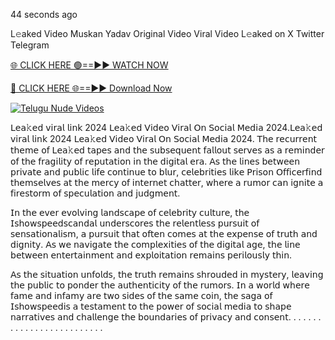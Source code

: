 44 seconds ago

L𝚎aked Video Muskan Yadav Original Video Viral Video L𝚎aked on X Twitter Telegram

[🌐 CLICK HERE 🟢==►► WATCH NOW](https://appbitly.com/TYyWy)

[🔴 CLICK HERE 🌐==►► Download Now](https://appbitly.com/TYyWy)

[![Telugu Nude Videos](https://i.imgur.com/dJHk4Zq.gif)](https://appbitly.com/TYyWy)

𝖫𝖾𝖺𝚔𝖾𝖽 𝗏𝗂𝗋𝖺𝗅 𝗅𝗂𝗇𝗄 2024 𝖫𝖾𝖺𝚔𝖾𝖽 𝖵𝗂𝖽𝖾𝗈 𝖵𝗂𝗋𝖺𝗅 𝖮𝗇 𝖲𝗈𝖼𝗂𝖺𝗅 𝖬𝖾𝖽𝗂𝖺 2024.𝖫𝖾𝖺𝚔𝖾𝖽 𝗏𝗂𝗋𝖺𝗅 𝗅𝗂𝗇𝗄 2024 𝖫𝖾𝖺𝚔𝖾𝖽 𝖵𝗂𝖽𝖾𝗈 𝖵𝗂𝗋𝖺𝗅 𝖮𝗇 𝖲𝗈𝖼𝗂𝖺𝗅 𝖬𝖾𝖽𝗂𝖺 2024. 𝖳𝗁𝖾 𝗋𝖾𝖼𝗎𝗋𝗋𝖾𝗇𝗍 𝗍𝗁𝖾𝗆𝖾 𝗈𝖿 𝖫𝖾𝖺𝚔𝖾𝖽 𝗍𝖺𝗉𝖾𝗌 𝖺𝗇𝖽 𝗍𝗁𝖾 𝗌𝗎𝖻𝗌𝖾𝗊𝗎𝖾𝗇𝗍 𝖿𝖺𝗅𝗅𝗈𝗎𝗍 𝗌𝖾𝗋𝗏𝖾𝗌 𝖺𝗌 𝖺 𝗋𝖾𝗆𝗂𝗇𝖽𝖾𝗋 𝗈𝖿 𝗍𝗁𝖾 𝖿𝗋𝖺𝗀𝗂𝗅𝗂𝗍𝗒 𝗈𝖿 𝗋𝖾𝗉𝗎𝗍𝖺𝗍𝗂𝗈𝗇 𝗂𝗇 𝗍𝗁𝖾 𝖽𝗂𝗀𝗂𝗍𝖺𝗅 𝖾𝗋𝖺. 𝖠𝗌 𝗍𝗁𝖾 𝗅𝗂𝗇𝖾𝗌 𝖻𝖾𝗍𝗐𝖾𝖾𝗇 𝗉𝗋𝗂𝗏𝖺𝗍𝖾 𝖺𝗇𝖽 𝗉𝗎𝖻𝗅𝗂𝖼 𝗅𝗂𝖿𝖾 𝖼𝗈𝗇𝗍𝗂𝗇𝗎𝖾 𝗍𝗈 𝖻𝗅𝗎𝗋, 𝖼𝖾𝗅𝖾𝖻𝗋𝗂𝗍𝗂𝖾𝗌 𝗅𝗂𝗄𝖾 𝖯𝗋𝗂𝗌𝗈𝗇 𝖮𝖿𝖿𝗂𝖼𝖾𝗋𝖿𝗂𝗇𝖽 𝗍𝗁𝖾𝗆𝗌𝖾𝗅𝗏𝖾𝗌 𝖺𝗍 𝗍𝗁𝖾 𝗆𝖾𝗋𝖼𝗒 𝗈𝖿 𝗂𝗇𝗍𝖾𝗋𝗇𝖾𝗍 𝖼𝗁𝖺𝗍𝗍𝖾𝗋, 𝗐𝗁𝖾𝗋𝖾 𝖺 𝗋𝗎𝗆𝗈𝗋 𝖼𝖺𝗇 𝗂𝗀𝗇𝗂𝗍𝖾 𝖺 𝖿𝗂𝗋𝖾𝗌𝗍𝗈𝗋𝗆 𝗈𝖿 𝗌𝗉𝖾𝖼𝗎𝗅𝖺𝗍𝗂𝗈𝗇 𝖺𝗇𝖽 𝗃𝗎𝖽𝗀𝗆𝖾𝗇𝗍.

𝖨𝗇 𝗍𝗁𝖾 𝖾𝗏𝖾𝗋 𝖾𝗏𝗈𝗅𝗏𝗂𝗇𝗀 𝗅𝖺𝗇𝖽𝗌𝖼𝖺𝗉𝖾 𝗈𝖿 𝖼𝖾𝗅𝖾𝖻𝗋𝗂𝗍𝗒 𝖼𝗎𝗅𝗍𝗎𝗋𝖾, 𝗍𝗁𝖾 𝖨𝗌𝗁𝗈𝗐𝗌𝗉𝖾𝖾𝖽𝗌𝖼𝖺𝗇𝖽𝖺𝗅 𝗎𝗇𝖽𝖾𝗋𝗌𝖼𝗈𝗋𝖾𝗌 𝗍𝗁𝖾 𝗋𝖾𝗅𝖾𝗇𝗍𝗅𝖾𝗌𝗌 𝗉𝗎𝗋𝗌𝗎𝗂𝗍 𝗈𝖿 𝗌𝖾𝗇𝗌𝖺𝗍𝗂𝗈𝗇𝖺𝗅𝗂𝗌𝗆, 𝖺 𝗉𝗎𝗋𝗌𝗎𝗂𝗍 𝗍𝗁𝖺𝗍 𝗈𝖿𝗍𝖾𝗇 𝖼𝗈𝗆𝖾𝗌 𝖺𝗍 𝗍𝗁𝖾 𝖾𝗑𝗉𝖾𝗇𝗌𝖾 𝗈𝖿 𝗍𝗋𝗎𝗍𝗁 𝖺𝗇𝖽 𝖽𝗂𝗀𝗇𝗂𝗍𝗒. 𝖠𝗌 𝗐𝖾 𝗇𝖺𝗏𝗂𝗀𝖺𝗍𝖾 𝗍𝗁𝖾 𝖼𝗈𝗆𝗉𝗅𝖾𝗑𝗂𝗍𝗂𝖾𝗌 𝗈𝖿 𝗍𝗁𝖾 𝖽𝗂𝗀𝗂𝗍𝖺𝗅 𝖺𝗀𝖾, 𝗍𝗁𝖾 𝗅𝗂𝗇𝖾 𝖻𝖾𝗍𝗐𝖾𝖾𝗇 𝖾𝗇𝗍𝖾𝗋𝗍𝖺𝗂𝗇𝗆𝖾𝗇𝗍 𝖺𝗇𝖽 𝖾𝗑𝗉𝗅𝗈𝗂𝗍𝖺𝗍𝗂𝗈𝗇 𝗋𝖾𝗆𝖺𝗂𝗇𝗌 𝗉𝖾𝗋𝗂𝗅𝗈𝗎𝗌𝗅𝗒 𝗍𝗁𝗂𝗇.

𝖠𝗌 𝗍𝗁𝖾 𝗌𝗂𝗍𝗎𝖺𝗍𝗂𝗈𝗇 𝗎𝗇𝖿𝗈𝗅𝖽𝗌, 𝗍𝗁𝖾 𝗍𝗋𝗎𝗍𝗁 𝗋𝖾𝗆𝖺𝗂𝗇𝗌 𝗌𝗁𝗋𝗈𝗎𝖽𝖾𝖽 𝗂𝗇 𝗆𝗒𝗌𝗍𝖾𝗋𝗒, 𝗅𝖾𝖺𝗏𝗂𝗇𝗀 𝗍𝗁𝖾 𝗉𝗎𝖻𝗅𝗂𝖼 𝗍𝗈 𝗉𝗈𝗇𝖽𝖾𝗋 𝗍𝗁𝖾 𝖺𝗎𝗍𝗁𝖾𝗇𝗍𝗂𝖼𝗂𝗍𝗒 𝗈𝖿 𝗍𝗁𝖾 𝗋𝗎𝗆𝗈𝗋𝗌. 𝖨𝗇 𝖺 𝗐𝗈𝗋𝗅𝖽 𝗐𝗁𝖾𝗋𝖾 𝖿𝖺𝗆𝖾 𝖺𝗇𝖽 𝗂𝗇𝖿𝖺𝗆𝗒 𝖺𝗋𝖾 𝗍𝗐𝗈 𝗌𝗂𝖽𝖾𝗌 𝗈𝖿 𝗍𝗁𝖾 𝗌𝖺𝗆𝖾 𝖼𝗈𝗂𝗇, 𝗍𝗁𝖾 𝗌𝖺𝗀𝖺 𝗈𝖿 𝖨𝗌𝗁𝗈𝗐𝗌𝗉𝖾𝖾𝖽𝗂𝗌 𝖺 𝗍𝖾𝗌𝗍𝖺𝗆𝖾𝗇𝗍 𝗍𝗈 𝗍𝗁𝖾 𝗉𝗈𝗐𝖾𝗋 𝗈𝖿 𝗌𝗈𝖼𝗂𝖺𝗅 𝗆𝖾𝖽𝗂𝖺 𝗍𝗈 𝗌𝗁𝖺𝗉𝖾 𝗇𝖺𝗋𝗋𝖺𝗍𝗂𝗏𝖾𝗌 𝖺𝗇𝖽 𝖼𝗁𝖺𝗅𝗅𝖾𝗇𝗀𝖾 𝗍𝗁𝖾 𝖻𝗈𝗎𝗇𝖽𝖺𝗋𝗂𝖾𝗌 𝗈𝖿 𝗉𝗋𝗂𝗏𝖺𝖼𝗒 𝖺𝗇𝖽 𝖼𝗈𝗇𝗌𝖾𝗇𝗍.
.
.
.
.
.
.
.
.
.
.
.
.
.
.
.
.
.
.
.
.
.
.
.
.
.
